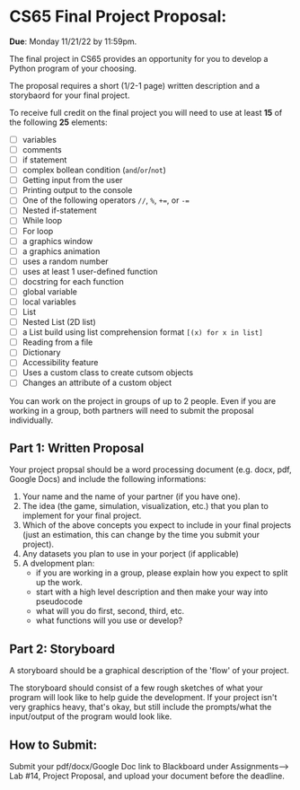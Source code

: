 # CS65 Final Project Proposal:

__Due__: Monday 11/21/22 by 11:59pm. 

The final project in CS65 provides an opportunity for you to develop a Python program of your choosing. 

The proposal requires a short (1/2-1 page) written description and a storybaord for your final project. 

To receive full credit on the final project you will need to use at least __15__ of the following __25__ elements:
- [ ] variables
- [ ] comments
- [ ] if statement
- [ ] complex bollean condition (`and`/`or`/`not`)
- [ ] Getting input from the user
- [ ] Printing output to the console
- [ ] One of the following operators `//`, `%`, `+=`, or `-=`
- [ ] Nested if-statement
- [ ] While loop
- [ ] For loop
- [ ] a graphics window
- [ ] a graphics animation
- [ ] uses a random number
- [ ] uses at least 1 user-defined function
- [ ] docstring for each function
- [ ] global variable
- [ ] local variables
- [ ] List
- [ ] Nested List (2D list)
- [ ] a List build using list comprehension format `[(x) for x in list]`
- [ ] Reading from a file
- [ ] Dictionary
- [ ] Accessibility feature
- [ ] Uses a custom class to create cutsom objects
- [ ] Changes an attribute of a custom object

You can work on the project in groups of up to 2 people. Even if you are working in a group, both partners will need to submit the proposal individually. 

## Part 1: Written Proposal

Your project propsal should be a word processing document (e.g. docx, pdf, Google Docs) and include the following informations:
1. Your name and the name of your partner (if you have one).
2. The idea (the game, simulation, visualization, etc.) that you plan to implement for your final project.
3. Which of the above concepts you expect to include in your final projects (just an estimation, this can change by the time you submit your project). 
4. Any datasets you plan to use in your porject (if applicable)
5. A dvelopment plan:
    - if you are working in a group, please explain how you expect to split up the work.
    - start with a high level description and then make your way into pseudocode
    - what will you do first, second, third, etc.
    - what functions will you use or develop?

## Part 2: Storyboard
A storyboard should be a graphical description of the 'flow' of your project. 

The storyboard should consist of a few rough sketches of what your program will look like to help guide the development. If your project isn't very graphics heavy, that's okay, but still include the prompts/what the input/output of the program would look like.

## How to Submit:

Submit your pdf/docx/Google Doc link to Blackboard under Assignments--> Lab #14, Project Proposal, and upload your document before the deadline.


```python

```
